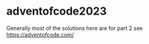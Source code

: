 # adventofcode2023
Generally most of the solutions here are for part 2
see https://adventofcode.com/
